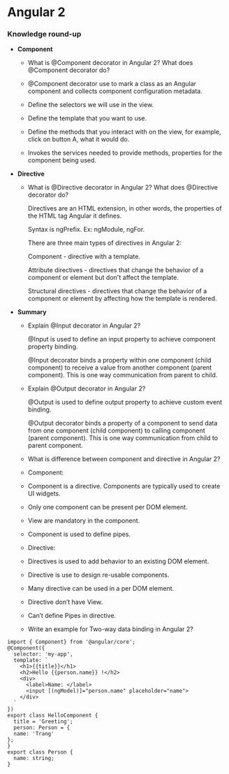 # Angular 2

### Knowledge round-up

- **Component**

  - What is @Component decorator in Angular 2? What does @Component decorator do?
  
  + @Component decorator use to mark a class as an Angular component and collects component configuration metadata.

  + Define the selectors we will use in the view.

  + Define the template that you want to use.

  + Define the methods that you interact with on the view, for example, click on button A, what it would do.

  + Invokes the services needed to provide methods, properties for the component being used. 

- **Directive**

  - What is @Directive decorator in Angular 2? What does @Directive decorator do?

  	Directives are an HTML extension, in other words, the properties of the HTML tag Angular it defines. 

  	Syntax is ngPrefix. Ex: ngModule, ngFor.

  	There are three main types of directives in Angular 2:

	Component - directive with a template.

	Attribute directives - directives that change the behavior of a component or element but don't affect the template.

	Structural directives - directives that change the behavior of a component or element by affecting how the template is rendered.

- **Summary**

  - Explain @Input decorator in Angular 2?

  	@Input is used to define an input property to achieve component property binding.

  	@Input decorator binds a property within one component (child component) to receive a value from another component (parent component). This is one way communication from parent to child.

  - Explain @Output decorator in Angular 2?

  	@Output is used to define output property to achieve custom event binding.

  	@Output decorator binds a property of a component to send data from one component (child component) to calling component (parent component). This is one way communication from child to parent component.

  - What is difference between component and directive in Angular 2?

  * Component:

  + Component is a directive. Components are typically used to create UI widgets.

  + Only one component can be present per DOM element.

  + View are mandatory in the component.

  + Component is used to define pipes.

  * Directive:

  + Directives is used to add behavior to an existing DOM element.

  + Directive is use to design re-usable components.

  + Many directive can be used in a per DOM element.

  + Directive don’t have View.

  + Can’t define Pipes in directive.

  - Write an example for Two-way data binding in Angular 2?
  
```
import { Component} from '@angular/core';
@Component({
  selector: 'my-app',
  template: `
    <h1>{{title}}</h1>
    <h2>Hello {{person.name}} !</h2>
    <div>
      <label>Name: </label>
      <input [(ngModel)]="person.name" placeholder="name">
    </div>
  `
})
export class HelloComponent {
  title = 'Greeting';
  person: Person = {
  name: 'Trang'
};
}
export class Person {
  name: string;
}

```